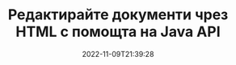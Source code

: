 ---
############################# Static ############################
layout: "product"
date: 2022-11-09T21:39:28
draft: false

product: "Editor"
product_tag: "editor"
platform: "Java"
platform_tag: "java"

############################# Head ############################
head_title: "API за редактор на документи на Java | Редактирайте Word Web XML текстови файлове с помощта на HTML"
head_description: "API за редактор на документи за Java. Заредете Microsoft Word, XML, уеб и текстови файлове в HTML и конвертирайте обратно в оригиналния формат след манипулация."

############################# Header ############################
title: "Редактирайте документи чрез HTML с помощта на Java API"
description: "Интегрирайте Java приложения с HTML редактор, за да манипулирате документи и да конвертирате обратно в оригиналния формат."
button:
    enable: true

############################# SubMenu ############################
submenu:
    enable: true
    
    left:
        img_alt: "GroupDocs.Editor for Java"
        image: "https://www.groupdocs.cloud/templates/groupdocs/images/product-logos/groupdocs-editor-java.png"
        product: "GroupDocs.Editor"
        platform: "Java"

    middle:
        button:
            # button loop
            - link: "#overview"
              text: "Преглед"

            # button loop
            - link: "#features"
              text: "Характеристика"

            # button loop
            - link: "#support"
              text: "поддържа"

            # button loop
            - link: "https://products.groupdocs.app/editor"
              text: "Демо на живо"

            # button loop
            - link: "https://purchase.groupdocs.com/pricing/editor/java"
              text: "Ценообразуване"

    right:
        link_download: "https://downloads.groupdocs.com/editor"
        link_learn: "https://docs.groupdocs.com/editor/java/"
        link_buy: "https://purchase.groupdocs.com"

############################# Overview ############################
overview:
    enable: true
    content: |
      GroupDocs.Editor за Java API позволява редактиране на документи под формата на HTML. API поддържа множество формати на документи и може да бъде интегриран с всеки външен, с отворен код или платен HTML редактор. API на редактора ще обработва, за да зареди документи, да ги преобразува в HTML, да предостави HTML на външен потребителски интерфейс и след това да запази HTML в оригиналния документ след манипулация. Може да се използва и за генериране на различни Microsoft Word, Excel електронни таблици, PowerPoint файлове, OpenDocument формати, XML и TXT документи.
    tabs:
      enable: true     
      
      ## TAB ONE ##
      tab_one:
        description: |
          Следва общ преглед на GroupDocs.Editor за Java:

        left:
          enable: true
          icon: "fab fa-html5"
          title: "Манипулирайте с помощта на HTML"
          content: |
            * Заредете поддържан документ
            * Редактирайте съдържание с помощта на HTML
            * Редактиране на свързани стилове
            * Конвертиране в оригинален формат
      
      ## TAB TWO ##
      tab_two:
        description: |
          GroupDocs.Editor за Java поддържа следните [файлови формати](https://docs.groupdocs.com/editor/java/supported-document-formats/)

        left:
          enable: true
          table:
            # table loop
            - title: "Microsoft Office"
              content: |
                * **Microsoft Word**: DOC, DOCX, DOCM, DOT, DOTM, DOTX, FlatOPC, WordML, RTF
                * **Microsoft Excel**: XLS, XLSX, XLSM, XLT, XLTX, XLTM, XLSB, XLAM, CSV, TSV, SXC, SpreadsheetML, DIF, DSV
                * **Microsoft PowerPoint**: PPT, PPTX, PPTM, PPS, PPSX, PPSM, POT, POTX, POTM

        right:
          enable: true
          table:
            # table loop
            - title: "Други форматни семейства"
              content: |
                * **OpenDocument формати**: ODT, OTT, ODS, FODS, ODP, OTP
                * **OpenDocument формати**: MSG, MBOX, EML, EMLX
                * **Уеб формати**: HTML, MHTML, CHM, XML, TXT
                * **Уеб формати**: MOBI, AZW3, ePub

      ## TAB THREE ##
      tab_three:
        description: |
          GroupDocs.Editor за Java поддържа следните операционни системи, рамки и мениджъри на пакети:
        
        left:
          enable: true
          table:
            # table loop
            - icon: "fab fa-windows"
              title: "Операционна система"
              content: |
                * Microsoft Windows Desktop
                * Microsoft Windows Server
                * Linux
                * MacOS

            # table loop
            - icon: "fas fa-code"
              title: "Поддържани рамки"
              content: |
                * Java 7 (1.7) +

        right:
          enable: true
          table:
            # table loop
            - icon: "fas fa-cogs"
              title: "Среди за разработка"
              content: |
                * NetBeans
                * IntelliJ IDEA
                * Eclipse
            # table loop
            - icon: "fas fa-tools"
              title: "Инструмент за автоматизация на изграждане"
              content: |
                * Maven

############################# Features ############################
features:
    enable: true
    title: "GroupDocs.Editor за функции на Java"

    feature:
      # feature loop
      - icon: "fas fa-copy"
        content: "Лесно интегриране на HTML редактор"

      # feature loop
      - icon: "fas fa-eye"
        content: "Преобразуване на документ в HTML DOM"

      # feature loop
      - icon: "fas fa-bolt"
        content: "Извличане на HTML съдържание от документен поток"
      
      # feature loop
      - icon: "fas fa-file-powerpoint"
        content: "Зареждане, редактиране и запазване на файлови формати на Word, Excel и PowerPoint"

      # feature loop
      - icon: "fas fa-code"
        content: "Извличане на HTML заедно с вградени елементи"

      # feature loop
      - icon: "fas fa-cloud"
        content: "Импортирайте, преглеждайте и редактирайте XML документи"

      # feature loop
      - icon: "fas fa-remove-format"
        content: "Заобикаляне на HTML съдържание и запазване на вградени ресурси"

      # feature loop
      - icon: "fas fa-comment-slash"
        content: "Преглеждайте, редактирайте и запазвайте текстообработващи документи в пагинален режим"

      # feature loop
      - icon: "fas fa-location-arrow"
        content: "Вземете съдържанието на HTML Body Tag от файла"

      # feature loop
      - icon: "fas fa-border-all"
        content: "Извличане на CSS съдържание на HTML файл"

      # feature loop
      - icon: "fas fa-wrench"
        content: "Използвайте съдържание на низ, за ​​да получите HTML DOM и да конвертирате във файл"

      # feature loop
      - icon: "fas fa-columns"
        content: "Конвертирайте HTML DOM с вградени елементи"

      # feature loop
      - icon: "fas fa-file-word"
        content: "Конвертирайте файлове с множество формати в HTML за редактиране"

      # feature loop
      - icon: "fas fa-envelope"
        content: "Вземете мета информация за входни документи без редактиране"

      # feature loop
      - icon: "fas fa-print"
        content: "Запазете редактираните документи във файлов формат с обикновен текст"

      # feature loop
      - icon: "fas fa-file-archive"
        content: "Точност на преобразуване"

      # feature loop
      - icon: "fas fa-lock"
        content: "Прилагане на парола към изходния документ"

      # feature loop
      - icon: "fas fa-file-code"
        content: "База данни (DB) Agnostic"
      
      # feature loop
      - icon: "fas fa-fill-drip"
        content: "Агностичен потребителски интерфейс (UI)."

      # feature loop
      - icon: "fas fa-file-excel"
        content: "Поддържа Metered Licensing"

    more_feature:
      # more_feature_loop
      - title: "Прецизно конвертиране към и от HTML DOM"
        content: |
          Използването на GroupDocs.Editor за Java ви позволява да създавате приложения в Java, които зареждат документ с поддържан файлов формат, за да го конвертират в HTML Document Object Model (DOM) заедно със свързаните с него елементи, например CSS. Освен това, нашият редактор Java API ви позволява да редактирате HTML във всеки от популярните HTML редактори. След като направите необходимите промени, GroupDocs.Editor за Java ви помага да конвертирате този получен HTML обратно в оригиналния му файлов формат.
          
          ```java
          // Create Editor class by loading an input document
          Editor editor = new Editor("Sample.docx");

          // Open document for edit and obtain EditableDocument
          EditableDocument original = editor.edit();

          // Obtain all-embedded HTML from it
          String allEmbeddedInside = original.getEmbeddedHtml();

          // If necessary, obtain pure HTML-markup, CSS, images and other resources in separate form

          // Whole HTML-markup, without any resources
          String completeHtmlMarkup = original.getContent();

          // Only HTML->BODY content, useful for most of WYSIWYG-editors
          String onlyInnerBody = original.getBodyContent();

          // All CSS stylesheets
          List<CssText> stylesheets = original.getCss();

          // All images, including raster and vector, but without CSS gradients
          List<IImageResource> images = original.getImages();

          // All font resources
          List<FontResourceBase> fonts = original.getFonts();

          // finally, send this content to your WYSIWYG HTML-editor
          ```
      # more_feature_loop
      - title: "Зареждане и извличане на асоциирани елементи"
        content: "API на GroupDocs.Editor за Java ви позволява да извличате свързаните елементи от документи с поддържани формати, като изображения, CSS, шрифтове и други. След това можете да заредите тези извлечени свързани елементи, да ги обходите и да ги запишете отделно от крайния HTML файл и да имате добре управляван изход."

############################# Support ############################
support:
    enable: true

############################# Solutions ############################
solutions:
    enable: true
    title: "GroupDocs.Editor предлага API за преглед на документи за други популярни среди за разработка"

    solution:
        # solution loop
        - img_alt: "GroupDocs.Editor for .NET"
          image: "https://www.groupdocs.cloud/templates/groupdocs/images/product-logos/groupdocs-editor-net.png"
          product: "GroupDocs.Editor"
          platform: ".NET"
          link: "/editor/net/"

############################# Back to top ###############################
back_to_top:
  enable: true
---